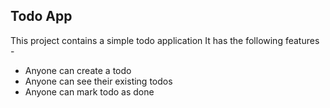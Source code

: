 ## Todo App
This project contains a simple todo application
It has the following features  -

 - Anyone can create a todo
 - Anyone can see their existing todos
 - Anyone can mark todo as done

 